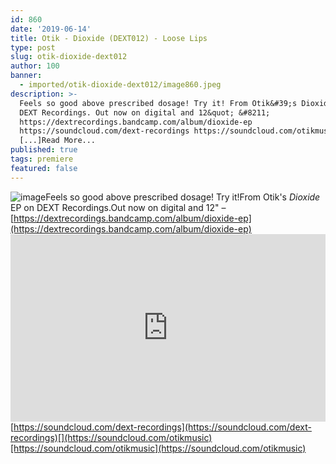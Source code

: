 ```yaml
---
id: 860
date: '2019-06-14'
title: Otik - Dioxide (DEXT012) - Loose Lips
type: post
slug: otik-dioxide-dext012
author: 100
banner:
  - imported/otik-dioxide-dext012/image860.jpeg
description: >-
  Feels so good above prescribed dosage! Try it! From Otik&#39;s Dioxide EP on
  DEXT Recordings. Out now on digital and 12&quot; &#8211;
  https://dextrecordings.bandcamp.com/album/dioxide-ep
  https://soundcloud.com/dext-recordings https://soundcloud.com/otikmusic
  [...]Read More...
published: true
tags: premiere
featured: false
---
```

![image](../imported/otik-dioxide-dext012/image860.jpeg)Feels so good above prescribed dosage! Try it!From Otik's _Dioxide_ EP on DEXT Recordings.Out now on digital and 12" – [](https://dextrecordings.bandcamp.com/album/dioxide-ep)[https://dextrecordings.bandcamp.com/album/dioxide-ep](https://dextrecordings.bandcamp.com/album/dioxide-ep)<iframe width='100%' height='300' scrolling='no' frameborder='no' allow='autoplay' src='https://w.soundcloud.com/player/?url=https%3A//api.soundcloud.com/tracks/636724635&color=%23ff5500&auto_play=false&hide_related=false&show_comments=true&show_user=true&show_reposts=false&show_teaser=true'></iframe>[https://soundcloud.com/dext-recordings](https://soundcloud.com/dext-recordings)[](https://soundcloud.com/otikmusic)[https://soundcloud.com/otikmusic](https://soundcloud.com/otikmusic)